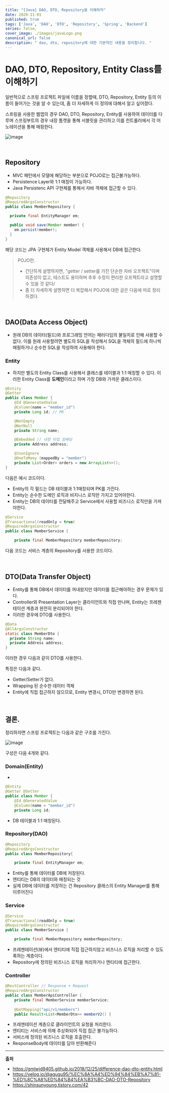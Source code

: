 ```yaml
---
title: "[Java] DAO, DTO, Repository을 이해하자"
date: 2020-11-01
published: true
tags: ['Java', 'DAO', 'DTO', 'Repository', 'Spring', 'Backend']
series: false,
cover_image: ./images/javaLogo.png
canonical_url: false
description: " dao, dto, repository에 대한 기본적인 내용을 정리합니다. "
---
```


# DAO, DTO, Repository, Entity Class를 이해하기

일반적으로 스프링 프로젝트 파일에 이름을 정할때, DTO, Repository, Entity 등의 이름이 들어가는 것을 알 수 있는데, 좀 더 자세하게 이 정의에 대해서 알고 싶어졌다.

스프링을 사용한 웹앱의 경우 DAO, DTO, Repository, Entity를 사용하여 데이터를 다루며 스프링부트의 경우 내장 톰캣을 통해 서블릿을 관리하고 이를 컨트롤러에서 각 어노테이션을 통해 매핑한다.

![image](https://user-images.githubusercontent.com/42582516/97795536-b5e87480-1c4a-11eb-9439-89d9558150da.png)

<br/>

## Repository
- MVC 패턴에서 모델에 해당하는 부분으로 POJO로는 접근불가능하다.
- Persistence Layer와 1:1 매칭이 가능하다.
- Java Persistenc API 구현체를 통해서 자바 객체에 접근할 수 있다.

```java
@Repository
@RequiredArgsConstructor
public class MemberRepository {

  private final EntityManager em;

  public void save(Member member) {
    em.persist(member);
  }
}

```

해당 코드는 JPA 구현체가 Entity Model 객체를 사용해서 DB에 접근한다.


> POJO란.
> - 간단하게 설명하자면, "getter / setter를 가진 단순한 자바 오프젝트"이며 의존성이 없고, 테스트도 용이하며 추후 수정이 편리한 오프젝트라고 설명할 수 있을 것 같다/
> - 좀 더 자세하게 설명하면 더 복잡해서 POJO에 대한 글은 다음에 따로 정리하겠다.

<br/>

## DAO(Data Access Object)

- 원래 DB의 데이터(필드)와 프로그래밍 언어는 패러다임의 불일치로 인해 사용할 수 없다. 이를 원래 사용할려면 별도의 SQL을 작성해서 SQL을 객체의 필드에 하나씩 매핑하거나 순수한 SQL을 작성하여 사용해야 한다.

### Entity

- 하지만 별도의 Entity Class를 사용해서 클래스를 테이블과 1:1 매칭할 수 있다. 이러한 Entity Class를 **도메인**이라고 하며 가장 DB와 가까운 클래스이다.

```java
@Entity
@Getter
public class Member {
    @Id @GeneratedValue
    @Column(name = "member_id")
    private Long id; // PK

    @NotEmpty
    @NotNull
    private String name;

    @Embedded // 내장 타입 임베딩
    private Address address;

    @JsonIgnore
    @OneToMany (mappedBy = "member")
    private List<Order> orders = new ArrayList<>();
}
```

다음은 예시 코드이다.

- Entity의 각 필드는 DB 테이블과 1:1매칭되며 PK를 가진다.
- Entity는 순수한 도메인 로직과 비지니스 로직만 가지고 있어야한다.
- Entity는 DB의 데이터를 전달해주고 Service에서 사용할 비즈니스 로직만을 가져야한다.

```java
@Service
@Transactional(readOnly = true)
@RequiredArgsConstructor
public class MemberService {

    private final MemberRepository memberRepository; 
```

다음 코드는 서비스 계층의 Repository를 사용한 코드이다.

<br/>

## DTO(Data Transfer Object)

- Entity를 통해 DB에서 데이터를 꺼내왔지만 데이터를 접근해야하는 경우 문제가 있다.
- Controller와 Presentation Layer는 클라이언트와 직접 만나며, Entity는 프레젠테이션 계층과 완전히 분리되어야 한다.
- 이러한 경우에 DTO를 사용한다.

```java
@Data
@AllArgsConstructor
static class MemberDto {
  private String name;
  private Address address;
}
```

이러한 경우 다음과 같이 DTO를 사용한다.

특징은 다음과 같다.
- Getter/Setter가 없다.
- Wrapping 된 순수한 데이터 객체
- Entity에 직접 접근하지 않으므로, Entity 변경시, DTO만 변경하면 된다.

<br/>

## 결론.

정리하자면 스프링 프로젝트는 다음과 같은 구조를 가진다.

![image](https://user-images.githubusercontent.com/42582516/97795536-b5e87480-1c4a-11eb-9439-89d9558150da.png)

구성은 다음 4개와 같다.

### Domain(Entity)
  - 
  ```java
  @Entity
  @Getter @Setter
  public class Member {
      @Id @GeneratedValue
      @Column(name = "member_id")
      private Long id;

  ```
  - DB 테이블과 1:1 매칭된다.

### Repository(DAO)
  ```java
  @Repository
  @RequiredArgsConstructor
  public class MemberRepository{

      private final EntityManager em;
  ```
  - Entity를 통해 데이터를 DB에 저장된다.
  - 엔티티는 DB의 데이터와 매칭되는 것 
  - 실제 DB에 데이터를 저장하는 건 Repository 클래스의 Entity Manager를 통해 이루어진다

### Service
  ```java
  @Service
  @Transactional(readOnly = true)
  @RequiredArgsConstructor 
  public class MemberService {

      private final MemberRepository memberRepository;
  ```
  - 프레젠테이션(뷰)에서 엔티티에 직접 접근하지않고 비즈니스 로직을 처리할 수 있도록하는 계층이다.
  - Repository에 정의된 비즈니스 로직을 처리하거나 엔티티에 접근한다.

### Controller
  ```java
  @RestController // Response + Request
  @RequiredArgsConstructor
  public class MemberApiController {
      private final MemberService memberService;
      
      @GetMapping("api/v1/members")
      public Result<List<MemberDto>> memberV2() {
  ```
  - 프레젠테이션 계층으로 클라이언트의 요청을 처리한다.
  - 엔티티는 서비스에 의해 추상화되어 직접 접근 불가능하다.
  - 서비스에 정의된 비즈니스 로직을 호출한다.
  - ResponseBody에 데이터를 담아 반환해준다


---

**출처**
- https://gmlwjd9405.github.io/2018/12/25/difference-dao-dto-entity.html
- https://velog.io/@agugu95/%EC%8A%A4%ED%94%84%EB%A7%81-%ED%8C%A8%ED%84%B4%EA%B3%BC-DAO-DTO-Repository
- https://shinsunyoung.tistory.com/42

